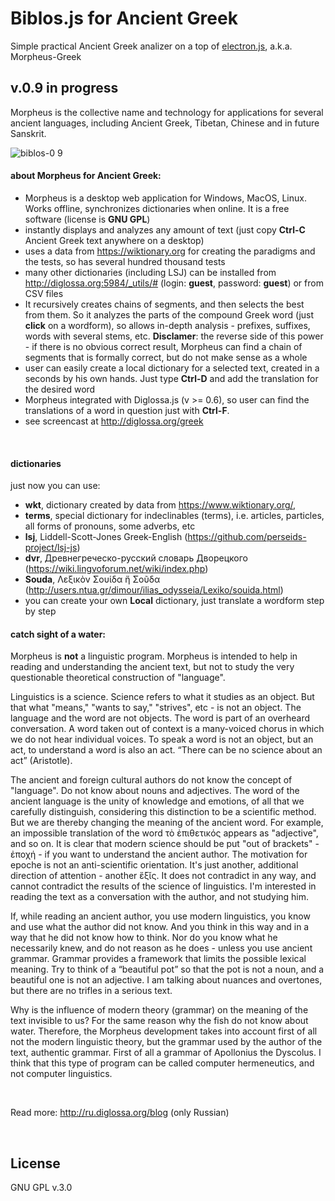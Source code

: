 # Biblos.js for Ancient Greek

Simple practical Ancient Greek analizer on a top of [electron.js](https://electronjs.org/), a.k.a. Morpheus-Greek

## v.0.9 in progress

Morpheus is the collective name and technology for applications for several ancient languages, including Ancient Greek, Tibetan, Chinese and in future Sanskrit.

![biblos-0 9](https://user-images.githubusercontent.com/47331/64867999-2a2b1780-d647-11e9-8411-7dbb5c9f1438.png)

#### about Morpheus for Ancient Greek:

- Morpheus is a desktop web application for Windows, MacOS, Linux. Works offline, synchronizes dictionaries when online. It is a free software (license is **GNU GPL**)
- instantly displays and analyzes any amount of text (just copy **Ctrl-C** Ancient Greek text anywhere on a desktop)
- uses a data from <span class="external" href="https://en.wiktionary.org/w/index.php?title=Category:Ancient_Greek_language">https://wiktionary.org</span> for creating the paradigms and the tests, so has several hundred thousand tests
- many other dictionaries (including LSJ) can be installed from <span class="external" href="http://diglossa.org:5984/_utils/#">http://diglossa.org:5984/_utils/#</span> (login: **guest**, password: **guest**) or from CSV files
- It recursively creates chains of segments, and then selects the best from them. So it analyzes the parts of the compound Greek word (just **click** on a wordform), so allows in-depth analysis - prefixes, suffixes, words with several stems, etc. **Disclamer**: the reverse side of this power - if there is no obvious correct result, Morpheus can find a chain of segments that is formally correct, but do not make sense as a whole
- user can easily create a local dictionary for a selected text, created in a seconds by his own hands. Just type **Ctrl-D** and add the translation for the desired word
- Morpheus integrated with <span class="external" href="http://diglossa.org/diglossa.js">Diglossa.js</span> (v >= 0.6), so user can find the translations of a word in question just with **Ctrl-F**.
- see screencast at <span class="external" href="http://diglossa.org/greek">http://diglossa.org/greek</span>

&nbsp;

#### dictionaries

just now you can use:

- <b>wkt</b>, dictionary created by data from https://www.wiktionary.org/,
- <b>terms</b>, special dictionary for indeclinables (terms), i.e. articles, particles, all forms of pronouns, some adverbs, etc
- <b>lsj</b>, Liddell-Scott-Jones Greek-English (https://github.com/perseids-project/lsj-js)
- <b>dvr</b>, Древнегреческо-русский словарь Дворецкого (https://wiki.lingvoforum.net/wiki/index.php)
- <b>Souda</b>, Λεξικὸν Σουίδα ἤ Σοῦδα (http://users.ntua.gr/dimour/ilias_odysseia/Lexiko/souida.html)
- you can create your own <b>Local</b> dictionary, just translate a wordform step by step

#### catch sight of a water:

Morpheus is <b>not</b> a linguistic program. Morpheus is intended to help in reading and understanding the ancient text, but not to study the very questionable  theoretical construction of "language".

Linguistics is a science. Science refers to what it studies as an object. But that what "means," "wants to say," "strives", etc - is not an object. The language and the word are not objects. The word is part of an overheard conversation. A word taken out of context is a many-voiced chorus in which we do not hear individual voices. To speak a word is not an object, but an act, to understand a word is also an act. “There can be no science about an act” (Aristotle).

The ancient and foreign cultural authors do not know the concept of "language". Do not know about nouns and adjectives. The word of the ancient language is the unity of knowledge and emotions, of all that we carefully distinguish, considering this distinction to be a scientific method. But we are thereby changing the meaning of the ancient word. For example, an impossible translation of the word τὸ ἐπιθετικός appears as "adjective", and so on. It is clear that modern science should be put "out of brackets" - ἐποχή -  if you want to understand the ancient author. The motivation for epoche is not an anti-scientific orientation. It's just another, additional direction of attention - another ἕξῐς. It does not contradict in any way, and cannot contradict the results of the science of linguistics. I'm interested in reading the text as a conversation with the author, and not studying him.

If, while reading an ancient author, you use modern linguistics, you know and use what the author did not know. And you think in this way and in a way that he did not know how to think. Nor do you know what he necessarily knew, and do not reason as he does - unless you use ancient grammar. Grammar provides a framework that limits the possible lexical meaning. Try to think of a “beautiful pot” so that the pot is not a noun, and a beautiful one is not an adjective. I am talking about nuances and overtones, but there are no trifles in a serious text.

Why is the influence of modern theory (grammar) on the meaning of the text invisible to us? For the same reason why the fish do not know about water. Therefore, the Morpheus development takes into account first of all not the modern linguistic theory, but the grammar used by the author of the text, authentic grammar. First of all a grammar of Apollonius the Dyscolus. I think that this type of program can be called computer hermeneutics, and not computer linguistics.

&nbsp;

Read more: <span class="external">http://ru.diglossa.org/blog</span> (only Russian)

&nbsp;




## License

  GNU GPL v.3.0
